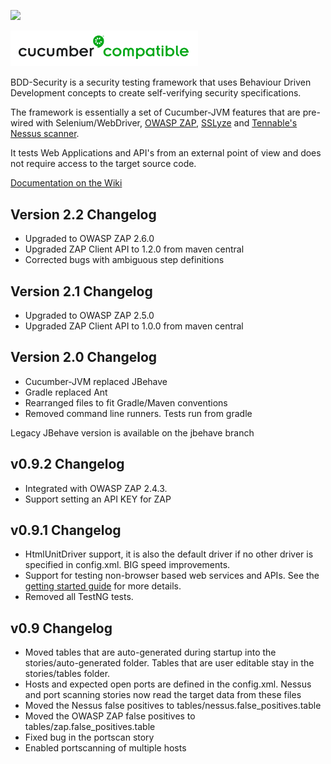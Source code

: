 
![](https://www.continuumsecurity.net/wp-content/uploads/2016/10/bdd-security160.png) 

<img src="https://github.com/cucumber-ltd/brand/blob/master/images/svg/tm/cucumber-compatible-black.svg" width="300"/>

BDD-Security is a security testing framework that uses Behaviour Driven Development concepts to create self-verifying security specifications.

The framework is essentially a set of Cucumber-JVM features that are pre-wired with Selenium/WebDriver, [OWASP ZAP](https://www.owasp.org/index.php/OWASP_Zed_Attack_Proxy_Project), [SSLyze](https://github.com/nabla-c0d3/sslyze) and [Tennable's Nessus scanner](http://www.tenable.com/products/nessus-vulnerability-scanner).

It tests Web Applications and API's from an external point of view and does not require access to the target source code.

[Documentation on the Wiki](https://github.com/continuumsecurity/bdd-security/wiki)

## Version 2.2 Changelog
- Upgraded to OWASP ZAP 2.6.0
- Upgraded ZAP Client API to 1.2.0 from maven central
- Corrected bugs with ambiguous step definitions

## Version 2.1 Changelog
- Upgraded to OWASP ZAP 2.5.0
- Upgraded ZAP Client API to 1.0.0 from maven central

## Version 2.0 Changelog
- Cucumber-JVM replaced JBehave
- Gradle replaced Ant
- Rearranged files to fit Gradle/Maven conventions
- Removed command line runners. Tests run from gradle

Legacy JBehave version is available on the jbehave branch

## v0.9.2 Changelog
- Integrated with OWASP ZAP 2.4.3.
- Support setting an API KEY for ZAP

## v0.9.1 Changelog
- HtmlUnitDriver support, it is also the default driver if no other driver is specified in config.xml.  BIG speed improvements.
- Support for testing non-browser based web services and APIs.  See the [getting started guide](https://github.com/continuumsecurity/bdd-security/wiki/2-Getting-Started) for more details.
- Removed all TestNG tests.

## v0.9 Changelog
- Moved tables that are auto-generated during startup into the stories/auto-generated folder. Tables that are user editable stay in the stories/tables folder.
- Hosts and expected open ports are defined in the config.xml.  Nessus and port scanning stories now read the target data from these files
- Moved the Nessus false positives to tables/nessus.false_positives.table
- Moved the OWASP ZAP false positives to tables/zap.false_positives.table
- Fixed bug in the portscan story
- Enabled portscanning of multiple hosts
